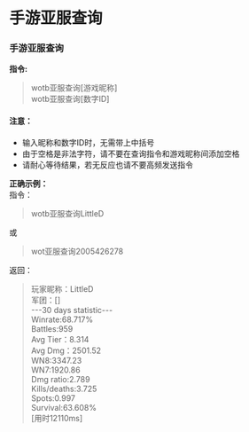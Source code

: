 # 手游亚服查询

### 手游亚服查询
**指令:**
> wotb亚服查询[游戏昵称]  
> wotb亚服查询[数字ID]


#### 注意：
* 输入昵称和数字ID时，无需带上中括号
* 由于空格是非法字符，请不要在查询指令和游戏昵称间添加空格
* 请耐心等待结果，若无反应也请不要高频发送指令

**正确示例：**  
指令：
> wotb亚服查询LittleD  

或  
> wot亚服查询2005426278  


返回：
> 玩家昵称：LittleD  
军团：[]  
---30 days statistic---  
Winrate:68.717%  
Battles:959  
Avg Tier：8.314  
Avg Dmg：2501.52  
WN8:3347.23  
WN7:1920.86  
Dmg ratio:2.789  
Kills/deaths:3.725  
Spots:0.997  
Survival:63.608%  
[用时12110ms]  